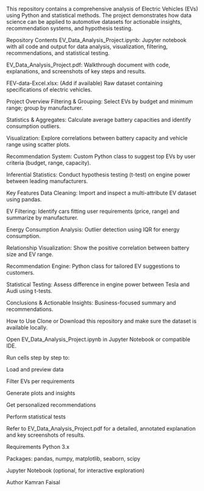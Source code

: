 
This repository contains a comprehensive analysis of Electric Vehicles (EVs) using Python and statistical methods. The project demonstrates how data science can be applied to automotive datasets for actionable insights, recommendation systems, and hypothesis testing.

Repository Contents
EV_Data_Analysis_Project.ipynb: Jupyter notebook with all code and output for data analysis, visualization, filtering, recommendations, and statistical testing.

EV_Data_Analysis_Project.pdf: Walkthrough document with code, explanations, and screenshots of key steps and results.

FEV-data-Excel.xlsx: (Add if available) Raw dataset containing specifications of electric vehicles.

Project Overview
Filtering & Grouping: Select EVs by budget and minimum range; group by manufacturer.

Statistics & Aggregates: Calculate average battery capacities and identify consumption outliers.

Visualization: Explore correlations between battery capacity and vehicle range using scatter plots.

Recommendation System: Custom Python class to suggest top EVs by user criteria (budget, range, capacity).

Inferential Statistics: Conduct hypothesis testing (t-test) on engine power between leading manufacturers.

Key Features
Data Cleaning: Import and inspect a multi-attribute EV dataset using pandas.

EV Filtering: Identify cars fitting user requirements (price, range) and summarize by manufacturer.

Energy Consumption Analysis: Outlier detection using IQR for energy consumption.

Relationship Visualization: Show the positive correlation between battery size and EV range.

Recommendation Engine: Python class for tailored EV suggestions to customers.

Statistical Testing: Assess difference in engine power between Tesla and Audi using t-tests.

Conclusions & Actionable Insights: Business-focused summary and recommendations.

How to Use
Clone or Download this repository and make sure the dataset is available locally.

Open EV_Data_Analysis_Project.ipynb in Jupyter Notebook or compatible IDE.

Run cells step by step to:

Load and preview data

Filter EVs per requirements

Generate plots and insights

Get personalized recommendations

Perform statistical tests

Refer to EV_Data_Analysis_Project.pdf for a detailed, annotated explanation and key screenshots of results.

Requirements
Python 3.x

Packages: pandas, numpy, matplotlib, seaborn, scipy

Jupyter Notebook (optional, for interactive exploration)

Author
Kamran Faisal
